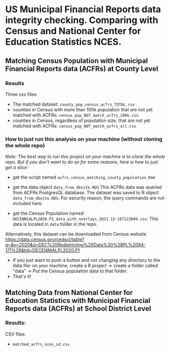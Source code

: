 # US Municipal Financial Reports data integrity checking. Comparing with Census and National Center for Education Statistics NCES.

## Matching Census Population with Municipal Financial Reports data (ACFRs) at County Level

### Results 
Three csv files: 
* The matched dataset: `county_pop_census_acfrs_TOTAL.csv`
* counties in Census with more than 100k population that are not yet matched with ACFRs: `census_pop_NOT_match_acfrs_100k.csv`
* counties in Census, regardless of population size, that are not yet matched with ACFRs: `census_pop_NOT_match_acfrs_all.csv`

### How to just run this analysis on your machine (without cloning the whole repo)
*Note: The best way to run this project on your machine is to clone the whole repo. But if you don't want to do so for some reasons, here is how to just get a slice:* 

* get the script named `acfrs_census_matching_county_population.Rmd`

* get the data object `data_from_dbsite.RDS`
This ACFRs data was queried from ACFRs PostgresQL database. The dataset was saved to R object `data_from_dbsite.RDS`. 
For security reason, the query commands are not included here.  

* get the Census Population named `DECENNIALPL2020.P1_data_with_overlays_2021-12-16T123049.csv`.
This data is located in `data` folder in the repo. 

Alternatively, this dataset can be downloaded from Census website
https://data.census.gov/cedsci/table?q=&y=2020&d=DEC%20Redistricting%20Data%20%28PL%2094-171%29&tid=DECENNIALPL2020.P1

* If you just want to push a button and not changing any directory to the data file: on your machine, create a R project -> create a folder called "data" -> Put the Census population data to that folder. 
* That's it!

## Matching Data from National Center for Education Statistics with Municipal Financial Reports data (ACFRs) at School District Level 

### Results: 
CSV files:
* `matched_acfrs_nces_sd.csv`

